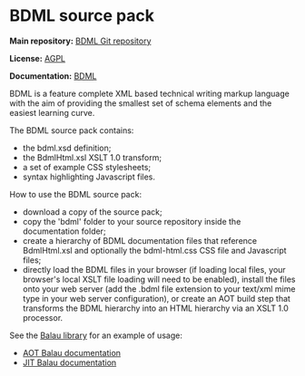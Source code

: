 BDML source pack
====

**Main repository:** [BDML Git repository](https://github.com/borasoftware/bdml)

**License:** [AGPL](https://borasoftware.com/licenses/bdml-license.html)

**Documentation:** [BDML](https://borasoftware.com/specifications/bdml.html)

BDML is a feature complete XML based technical writing markup language with
the aim of providing the smallest set of schema elements and the easiest
learning curve.

The BDML source pack contains:
 * the bdml.xsd definition;
 * the BdmlHtml.xsl XSLT 1.0 transform;
 * a set of example CSS stylesheets;
 * syntax highlighting Javascript files.

How to use the BDML source pack:

 * download a copy of the source pack;
 * copy the 'bdml' folder to your source repository inside the documentation
   folder;
 * create a hierarchy of BDML documentation files that reference BdmlHtml.xsl
   and optionally the bdml-html.css CSS file and Javascript files;
 * directly load the BDML files in your browser (if loading local files, your browser's local
   XSLT file loading will need to be enabled), install the files onto your web server (add the
   .bdml file extension to your text/xml mime type in your web server configuration), or
   create an AOT build step that transforms the BDML hierarchy into an HTML hierarchy via
   an XSLT 1.0 processor.

See the [Balau library](https://github.com/borasoftware/balau) for an example
of usage:
  * [AOT Balau documentation](https://borasoftware.com/doc/balau/latest/manual/index.html)
  * [JIT Balau documentation](https://borasoftware.com/doc/balau-bdml/latest/manual/index.bdml)
